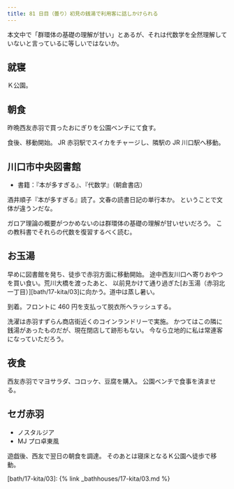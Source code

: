 ```yaml
---
title: 81 日目（曇り）初見の銭湯で利用客に話しかけられる
---
```


本文中で「群環体の基礎の理解が甘い」とあるが、それは代数学を全然理解していないと言っているに等しいではないか。

## 就寝

Ｋ公園。

## 朝食

昨晩西友赤羽で買ったおにぎりを公園ベンチにて食す。

食後、移動開始。
JR 赤羽駅でスイカをチャージし、隣駅の JR 川口駅へ移動。

## 川口市中央図書館

* 書籍：『本が多すぎる』、『代数学』（朝倉書店）

酒井順子『本が多すぎる』読了。文春の読書日記の単行本か。
ということで文体が違うンだな。

ガロア理論の概要がつかめないのは群環体の基礎の理解が甘いせいだろう。
この教科書でそれらの代数を復習するべく読む。

## お玉湯

早めに図書館を発ち、徒歩で赤羽方面に移動開始。
途中西友川口へ寄りおやつを買い食い。荒川大橋を渡ったあと、
以前見かけて通り過ぎた[お玉湯（赤羽北一丁目）][bath/17-kita/03]に向かう。道中は蒸し暑い。

到着。フロントに 460 円を支払って脱衣所へラッシュする。

洗濯は赤羽すずらん商店街近くのコインランドリーで実施。
かつてはこの隣に銭湯があったものだが、現在閉店して跡形もない。
今なら立地的に私は常連客になっていただろう。

## 夜食

西友赤羽でマヨサラダ、コロッケ、豆腐を購入。
公園ベンチで食事を済ませる。

## セガ赤羽

* ノスタルジア
* MJ プロ卓東風

遊戯後、西友で翌日の朝食を調達。
そのあとは寝床となるＫ公園へ徒歩で移動。

[bath/17-kita/03]: {% link _bathhouses/17-kita/03.md %}
